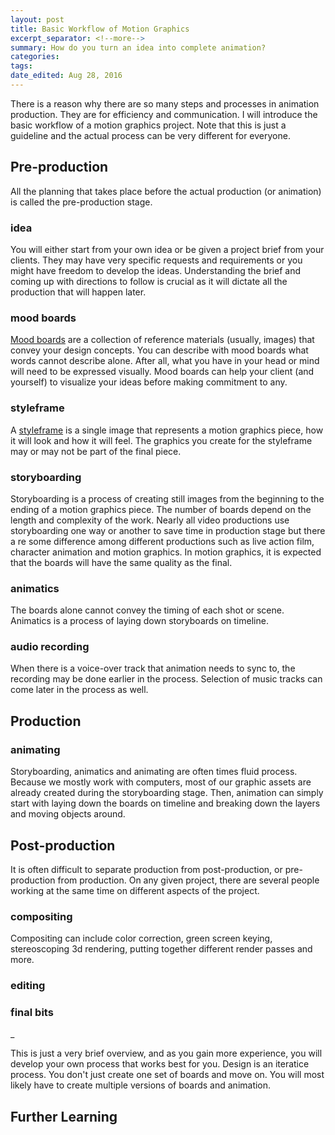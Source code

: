 ```yaml
---
layout: post	
title: Basic Workflow of Motion Graphics
excerpt_separator: <!--more-->
summary: How do you turn an idea into complete animation?
categories:
tags:
date_edited: Aug 28, 2016
---
```


There is a reason why there are so many steps and processes in animation production. They are for efficiency and communication. I will introduce the basic workflow of a motion graphics project. Note that this is just a guideline and the actual process can be very different for everyone.

## Pre-production
All the planning that takes place before the actual production (or animation) is called the pre-production stage.

### idea
You will either start from your own idea or be given a project brief from your clients. They may have very specific requests and requirements or you might have freedom to develop the ideas. Understanding the brief and coming up with directions to follow is crucial as it will dictate all the production that will happen later.

### mood boards
[Mood boards](http://www.creativebloq.com/graphic-design/mood-boards-812470) are a collection of reference materials (usually, images) that convey your design concepts. You can describe with mood boards what words cannot describe alone. After all, what you have in your head or mind will need to be expressed visually. Mood boards can help your client (and yourself) to visualize your ideas before making commitment to any.

### styleframe
A [styleframe](https://vimeo.com/25724900) is a single image that represents a motion graphics piece, how it will look and how it will feel. The graphics you create for the styleframe may or may not be part of the final piece. 

### storyboarding
Storyboarding is a process of creating still images from the beginning to the ending of a motion graphics piece. The number of boards depend on the length and complexity of the work. Nearly all video productions use storyboarding one way or another to save time in production stage but there a re some difference among different productions such as live action film, character animation and motion graphics. In motion graphics, it is expected that the boards will have the same quality as the final.

### animatics
The boards alone cannot convey the timing of each shot or scene. Animatics is a process of laying down storyboards on timeline. 

### audio recording
When there is a voice-over track that animation needs to sync to, the recording may be done earlier in the process. Selection of music tracks can come later in the process as well.




## Production

### animating
Storyboarding, animatics and animating are often times fluid process. Because we mostly work with computers, most of our graphic assets are already created during the storyboarding stage. Then, animation can simply start with laying down the boards on timeline and breaking down the layers and moving objects around.




## Post-production
It is often difficult to separate production from post-production, or pre-production from production. On any given project, there are several people working at the same time on different aspects of the project.

### compositing
Compositing can include color correction, green screen keying, stereoscoping 3d rendering, putting together different render passes and more.

### editing

### final bits
_


This is just a very brief overview, and as you gain more experience, you will develop your own process that works best for you. Design is an iteratice process. You don't just create one set of boards and move on. You will most likely have to create multiple versions of boards and animation.

## Further Learning

<!-- footnotes -->
